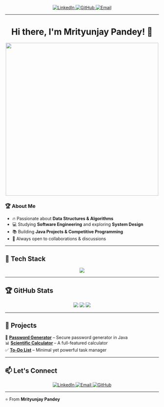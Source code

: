 <!-- Social Badges -->
<p align="center">
  <a href="https://www.linkedin.com/in/mrityunjay-pandey-59783a255/">
    <img src="https://img.shields.io/badge/LinkedIn-0077B5?style=for-the-badge&logo=linkedin&logoColor=white" alt="LinkedIn">
  </a>
  <a href="https://github.com/Mrityunjay-Pandey">
    <img src="https://img.shields.io/badge/GitHub-181717?style=for-the-badge&logo=github&logoColor=white" alt="GitHub">
  </a>
  <a href="mailto:mrityunjayp1409@gmail.com">
    <img src="https://img.shields.io/badge/Gmail-EA4335?style=for-the-badge&logo=gmail&logoColor=white" alt="Email">
  </a>
</p>

---

<h1 align="center">Hi there, I'm Mrityunjay Pandey! 🚀</h1>

<p align="center">
  <img src="https://raw.githubusercontent.com/Mrityunjay-Pandey/Mrityunjay-Pandey/main/your-gif-file.gif" width="500px">
</p>

### 🏆 **About Me**
- 🔥 Passionate about **Data Structures & Algorithms**  
- 💻 Studying **Software Engineering** and exploring **System Design**  
- 📚 Building **Java Projects & Competitive Programming**  
- 🤝 Always open to collaborations & discussions  

---

## 🚀 **Tech Stack**
<p align="center">
  <img src="https://skillicons.dev/icons?i=java,c,python,cpp,html,css,js,mysql,git,github,linux" />
</p>

---

## 🏆 **GitHub Stats**
<p align="center">
  <img src="https://github-readme-streak-stats.herokuapp.com/?user=Mrityunjay-Pandey&theme=tokyonight" />
  <img src="https://github-readme-stats.vercel.app/api?username=Mrityunjay-Pandey&show_icons=true&theme=tokyonight" />
  <img src="https://github-readme-stats.vercel.app/api/top-langs/?username=Mrityunjay-Pandey&layout=compact&theme=tokyonight" />
</p>

---

## 📂 **Projects**
🚀 **[Password Generator](https://github.com/Mrityunjay-Pandey/password-generator)** – Secure password generator in Java  
📊 **[Scientific Calculator](https://github.com/Mrityunjay-Pandey/scientific-calculator)** – A full-featured calculator  
✅ **[To-Do List](https://github.com/Mrityunjay-Pandey/to-do-list)** – Minimal yet powerful task manager  

---

## 📫 **Let's Connect**
<p align="center">
  <a href="https://www.linkedin.com/in/mrityunjay-pandey-59783a255/">
    <img src="https://img.shields.io/badge/LinkedIn-0077B5?style=for-the-badge&logo=linkedin&logoColor=white" alt="LinkedIn">
  </a>
  <a href="mailto:mrityunjayp1409@gmail.com">
    <img src="https://img.shields.io/badge/Gmail-EA4335?style=for-the-badge&logo=gmail&logoColor=white" alt="Email">
  </a>
  <a href="https://github.com/Mrityunjay-Pandey">
    <img src="https://img.shields.io/badge/GitHub-181717?style=for-the-badge&logo=github&logoColor=white" alt="GitHub">
  </a>
</p>

---

⭐️ From **Mrityunjay Pandey**  
